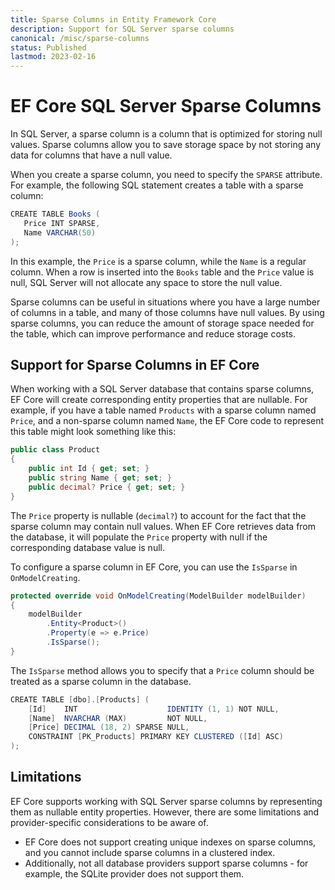 ```yaml
---
title: Sparse Columns in Entity Framework Core
description: Support for SQL Server sparse columns
canonical: /misc/sparse-columns
status: Published
lastmod: 2023-02-16
---
```


# EF Core SQL Server Sparse Columns

In SQL Server, a sparse column is a column that is optimized for storing null values. Sparse columns allow you to save storage space by not storing any data for columns that have a null value.

When you create a sparse column, you need to specify the `SPARSE` attribute. For example, the following SQL statement creates a table with a sparse column:

```csharp
CREATE TABLE Books (
   Price INT SPARSE,
   Name VARCHAR(50)
);
```

In this example, the `Price` is a sparse column, while the `Name` is a regular column. When a row is inserted into the `Books` table and the `Price` value is null, SQL Server will not allocate any space to store the null value.

Sparse columns can be useful in situations where you have a large number of columns in a table, and many of those columns have null values. By using sparse columns, you can reduce the amount of storage space needed for the table, which can improve performance and reduce storage costs.

## Support for Sparse Columns in EF Core

When working with a SQL Server database that contains sparse columns, EF Core will create corresponding entity properties that are nullable. For example, if you have a table named `Products` with a sparse column named `Price`, and a non-sparse column named `Name`, the EF Core code to represent this table might look something like this:

```csharp
public class Product
{
    public int Id { get; set; }
    public string Name { get; set; }
    public decimal? Price { get; set; }
}
```

The `Price` property is nullable (`decimal?`) to account for the fact that the sparse column may contain null values. When EF Core retrieves data from the database, it will populate the `Price` property with null if the corresponding database value is null.


To configure a sparse column in EF Core, you can use the `IsSparse` in `OnModelCreating`.

```csharp
protected override void OnModelCreating(ModelBuilder modelBuilder)
{
    modelBuilder
        .Entity<Product>()
        .Property(e => e.Price)
        .IsSparse();
}
```

The `IsSparse` method allows you to specify that a `Price` column should be treated as a sparse column in the database.

```csharp
CREATE TABLE [dbo].[Products] (
    [Id]    INT                    IDENTITY (1, 1) NOT NULL,
    [Name]  NVARCHAR (MAX)         NOT NULL,
    [Price] DECIMAL (18, 2) SPARSE NULL,
    CONSTRAINT [PK_Products] PRIMARY KEY CLUSTERED ([Id] ASC)
);
```

## Limitations

EF Core supports working with SQL Server sparse columns by representing them as nullable entity properties. However, there are some limitations and provider-specific considerations to be aware of.

 - EF Core does not support creating unique indexes on sparse columns, and you cannot include sparse columns in a clustered index. 
 - Additionally, not all database providers support sparse columns - for example, the SQLite provider does not support them.
